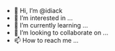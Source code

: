 - 👋 Hi, I’m @idiack
- 👀 I’m interested in ...
- 🌱 I’m currently learning ...
- 💞️ I’m looking to collaborate on ...
- 📫 How to reach me ...

<!---
idiack/idiack is a ✨ special ✨ repository because its `README.md` (this file) appears on your GitHub profile.
You can click the Preview link to take a look at your changes.
--->
